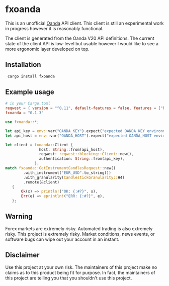 # fxoanda

This is an unofficial [Oanda](https://wwww.oanda.com/) API client. This client is still
an experimental work in progress however it is reasonably functional.

The client is generated from the Oanda V20 API definitions. The current state of the client
API is low-level but usable however I would like to see a more ergonomic layer developed on
top.

## Installation

```rust
 cargo install fxoanda
```

## Example usage

```toml
# in your Cargo.toml
reqwest = { version = "^0.11", default-features = false, features = ["blocking", "json","tokio-native-tls"] }
fxoanda = "0.1.3"

```

```rust
use fxoanda::*;

let api_key = env::var("OANDA_KEY").expect("expected OANDA_KEY environment variable to be set");
let api_host = env::var("OANDA_HOST").expect("expected OANDA_HOST environment variable to be set");

let client = fxoanda::Client {
               host: String::from(api_host),
               reqwest: reqwest::blocking::Client::new(),
               authentication: String::from(api_key),
             };
match fxoanda::GetInstrumentCandlesRequest::new()
        .with_instrument("EUR_USD".to_string())
        .with_granularity(CandlestickGranularity::H4)
        .remote(&client)
   {
       Ok(x) => println!("OK: {:#?}", x),
       Err(e) => eprintln!("ERR: {:#?}", e),
   };

```

## Warning

Forex markets are extremely risky. Automated trading is also extremely risky.
This project is extremely risky. Market conditions, news events, or software bugs
can wipe out your account in an instant.

## Disclaimer

Use this project at your own risk. The maintainers of this project make no
claims as to this product being fit for purpose. In fact, the maintainers of this
project are telling you that you shouldn't use this project.


